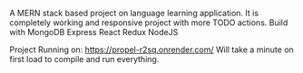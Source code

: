 
A MERN stack based project on language learning application. It is completely working and responsive project with more TODO actions. Build with MongoDB Express React Redux NodeJS

Project Running on: https://propel-r2sq.onrender.com/
Will take a minute on first load to compile and run everything.

